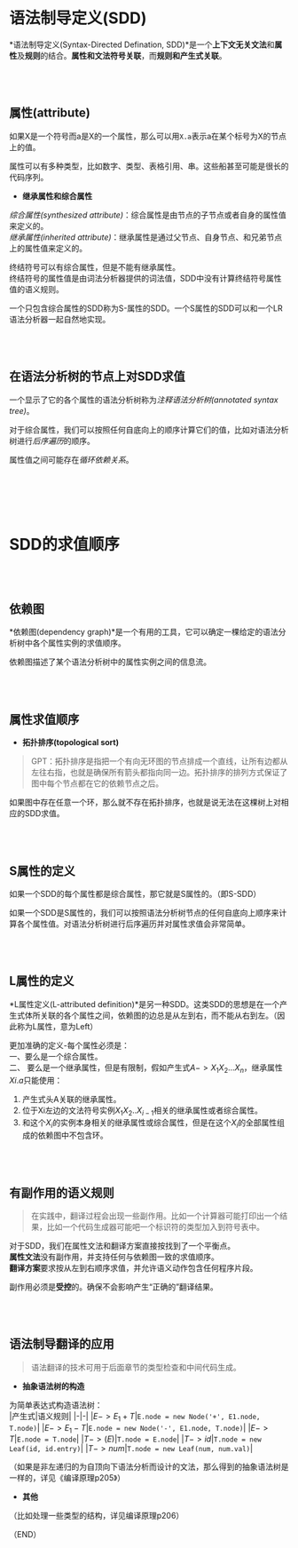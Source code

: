 # 语法制导定义(SDD)      

*语法制导定义(Syntax-Directed Defination, SDD)*是一个**上下文无关文法**和**属性**及**规则**的结合。**属性和文法符号关联**，而**规则和产生式关联**。    


<br />
<br />


## 属性(attribute)      

如果X是一个符号而a是X的一个属性，那么可以用`X.a`表示a在某个标号为X的节点上的值。    

属性可以有多种类型，比如数字、类型、表格引用、串。这些船甚至可能是很长的代码序列。    


- **继承属性和综合属性**    

*综合属性(synthesized attribute)*：综合属性是由节点的子节点或者自身的属性值来定义的。    
*继承属性(inherited attribute)*：继承属性是通过父节点、自身节点、和兄弟节点上的属性值来定义的。        

终结符号可以有综合属性，但是不能有继承属性。    
终结符号的属性值是由词法分析器提供的词法值，SDD中没有计算终结符号属性值的语义规则。  


一个只包含综合属性的SDD称为S-属性的SDD。一个S属性的SDD可以和一个LR语法分析器一起自然地实现。


<br />
<br />

## 在语法分析树的节点上对SDD求值    

一个显示了它的各个属性的语法分析树称为*注释语法分析树(annotated syntax tree)*。    

对于综合属性，我们可以按照任何自底向上的顺序计算它们的值，比如对语法分析树进行*后序遍历*的顺序。    

属性值之间可能存在*循环依赖关系*。    


<br />
<br />
<br />
<br />

# SDD的求值顺序    

<br />
<br />

## 依赖图    

*依赖图(dependency graph)*是一个有用的工具，它可以确定一棵给定的语法分析树中各个属性实例的求值顺序。    

依赖图描述了某个语法分析树中的属性实例之间的信息流。    

<br />
<br />

## 属性求值顺序    

- **拓扑排序(topological sort)**  

> GPT：拓扑排序是指把一个有向无环图的节点排成一个直线，让所有边都从左往右指，也就是确保所有箭头都指向同一边。拓扑排序的排列方式保证了图中每个节点都在它的依赖节点之后。    

如果图中存在任意一个环，那么就不存在拓扑排序，也就是说无法在这棵树上对相应的SDD求值。    


<br />
<br />

## S属性的定义    

如果一个SDD的每个属性都是综合属性，那它就是S属性的。（即S-SDD）      

如果一个SDD是S属性的，我们可以按照语法分析树节点的任何自底向上顺序来计算各个属性值。对语法分析树进行后序遍历并对属性求值会非常简单。    

<br />
<br />

## L属性的定义    

*L属性定义(L-attributed definition)*是另一种SDD。这类SDD的思想是在一个产生式体所关联的各个属性之间，依赖图的边总是从左到右，而不能从右到左。（因此称为L属性，意为Left）      

更加准确的定义-每个属性必须是：    
一、要么是一个综合属性。  
二、 要么是一个继承属性，但是有限制，假如产生式$A->X_1X_2...X_n$，继承属性$Xi.a$只能使用：    
1) 产生式头A关联的继承属性。    
2) 位于Xi左边的文法符号实例$X_1X_2..X_{i-1}$相关的继承属性或者综合属性。    
3) 和这个$X_i$的实例本身相关的继承属性或综合属性，但是在这个$X_i$的全部属性组成的依赖图中不包含环。    
        

<br />
<br />

## 有副作用的语义规则    

> 在实践中，翻译过程会出现一些副作用。比如一个计算器可能打印出一个结果，比如一个代码生成器可能吧一个标识符的类型加入到符号表中。    

对于SDD，我们在属性文法和翻译方案直接按找到了一个平衡点。    
**属性文法**没有副作用，并支持任何与依赖图一致的求值顺序。    
**翻译方案**要求按从左到右顺序求值，并允许语义动作包含任何程序片段。    

副作用必须是**受控**的。确保不会影响产生“正确的”翻译结果。    



<br />
<br />

## 语法制导翻译的应用    

> 语法翻译的技术可用于后面章节的类型检查和中间代码生成。    


- **抽象语法树的构造**    

为简单表达式构造语法树：    
|产生式|语义规则|
|-|-|
|$E -> E_1 + T$|`E.node = new Node('+', E1.node, T.node)`|
|$E -> E_1 - T$|`E.node = new Node('-', E1.node, T.node)`|
|$E -> T$|`E.node = T.node`|
|$T -> ( E )$|`T.node = E.node`|
|$T -> id$|`T.node = new Leaf(id, id.entry)`|
|$T -> num$|`T.node = new Leaf(num, num.val)`|  


（如果是非左递归的为自顶向下语法分析而设计的文法，那么得到的抽象语法树是一样的，详见《编译原理p205》）    


- **其他**    

（比如处理一些类型的结构，详见编译原理p206）    


（END）    











